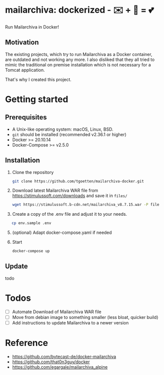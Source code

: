 
# mailarchiva: dockerized - ✉️ + 🐋 = 💕

Run Mailarchiva in Docker!

## Motivation

The existing projects, which try to run Mailarchiva as a Docker container, are outdated and not working any more. 
I also disliked that they all tried to mimic the traditional on premise installation which is not necessary for a Tomcat application.

That's why I created this project.
# Getting started

## Prerequisites

- A Unix-like operating system: macOS, Linux, BSD.
- ```git``` should be installed (recommended v2.36.1 or higher)
- Docker >= 20.10.14
- Docker-Compose >= v2.5.0

## Installation

1. Clone the repository
   ```sh
   git clone https://github.com/tgoetten/mailarchiva-docker.git
   ```

3. Download latest Mailarchiva WAR file from https://stimulussoft.com/downloads and save it in `files/`
   ```sh
   wget https://stimulussoft.b-cdn.net/mailarchiva_v8.7.15.war -P files
   ```

4. Create a copy of the .env file and adjust it to your needs.
```sh
   cp env.sample .env
   ```
5. (optional) Adapt docker-compose.yaml if needed

6. Start
   ```sh
   docker-compose up
   ```

## Update
todo

# Todos

- [ ] Automate Download of Mailarchiva WAR file
- [ ] Move from debian image to something smaller (less bloat, quicker build)
- [ ] Add instructions to update Mailarchiva to a newer version

# Reference
- https://github.com/bytecast-de/docker-mailarchiva 
- https://github.com/that0n3guy/docker 
- https://github.com/egargale/mailarchiva_alpine
